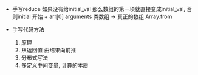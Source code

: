 - 手写reduce
    如果没有给initial_val 那么数组的第一项就直接变成initial_val, 否则initial 开始 + arr[0]
    arguments 类数组 -> 真正的数组 Array.from

- 手写代码方法
    1. 原理
    2. 从返回值 由结果向前推
    3. 分布式写法
    4. 多定义中间变量, 计算的本质